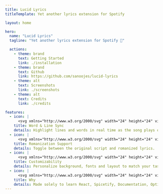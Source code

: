 ```yaml
---
title: Lucid Lyrics
titleTemplate: Yet another lyrics extension for Spotify

layout: home

hero:
  name: "Lucid Lyrics"
  tagline: "Yet another lyrics extension for Spotify 🎵"

  actions:
    - theme: brand
      text: Getting Started
      link: ./installation
    - theme: brand
      text: Github
      link: https://github.com/sanoojes/lucid-lyrics
    - theme: alt
      text: Screenshots
      link: ./screenshots
    - theme: alt
      text: Credits
      link: ./credits

features:
  - icon: |
      <svg xmlns="http://www.w3.org/2000/svg" width="24" height="24" viewBox="0 0 24 24" fill="none" stroke="#f17c67" stroke-width="2" stroke-linecap="round" stroke-linejoin="round" class="lucide lucide-zap"><path d="M4 14a1 1 0 0 1-.78-1.63l9.9-10.2a.5.5 0 0 1 .86.46l-1.92 6.02A1 1 0 0 0 13 10h7a1 1 0 0 1 .78 1.63l-9.9 10.2a.5.5 0 0 1-.86-.46l1.92-6.02A1 1 0 0 0 11 14z"/></svg>
    title: Word & Line Sync
    details: Highlight lines and words in real time as the song plays on Spotify.
  - icon: |
      <svg xmlns="http://www.w3.org/2000/svg" width="24" height="24" viewBox="0 0 24 24" fill="none" stroke="#8a6bbe" stroke-width="2" stroke-linecap="round" stroke-linejoin="round" class="lucide lucide-type"><path d="M12 4v16"/><path d="M4 7V5a1 1 0 0 1 1-1h14a1 1 0 0 1 1 1v2"/><path d="M9 20h6"/></svg>
    title: Romanization Support
    details: Toggle between the original script and romanized lyrics.
  - icon: |
      <svg xmlns="http://www.w3.org/2000/svg" width="24" height="24" viewBox="0 0 24 24" fill="none" stroke="#7aa2f7" stroke-width="2" stroke-linecap="round" stroke-linejoin="round" class="lucide lucide-settings"><path d="M9.671 4.136a2.34 2.34 0 0 1 4.659 0 2.34 2.34 0 0 0 3.319 1.915 2.34 2.34 0 0 1 2.33 4.033 2.34 2.34 0 0 0 0 3.831 2.34 2.34 0 0 1-2.33 4.033 2.34 2.34 0 0 0-3.319 1.915 2.34 2.34 0 0 1-4.659 0 2.34 2.34 0 0 0-3.32-1.915 2.34 2.34 0 0 1-2.33-4.033 2.34 2.34 0 0 0 0-3.831A2.34 2.34 0 0 1 6.35 6.051a2.34 2.34 0 0 0 3.319-1.915"/><circle cx="12" cy="12" r="3"/></svg>
    title: Customizability
    details: Personalize background, fonts and layout to match your taste.
  - icon: |
      <svg xmlns="http://www.w3.org/2000/svg" width="24" height="24" viewBox="0 0 24 24" fill="none" stroke="#7c82fe" stroke-width="2" stroke-linecap="round" stroke-linejoin="round" class="lucide lucide-badge-question-mark"><path d="M3.85 8.62a4 4 0 0 1 4.78-4.77 4 4 0 0 1 6.74 0 4 4 0 0 1 4.78 4.78 4 4 0 0 1 0 6.74 4 4 0 0 1-4.77 4.78 4 4 0 0 1-6.75 0 4 4 0 0 1-4.78-4.77 4 4 0 0 1 0-6.76Z"/><path d="M9.09 9a3 3 0 0 1 5.83 1c0 2-3 3-3 3"/><line x1="12" x2="12.01" y1="17" y2="17"/></svg>
    title: Why
    details: Made solely to learn React, Spicetify, Documentation, Optimizations, and, of course, to boost my portfolio.
---
```

